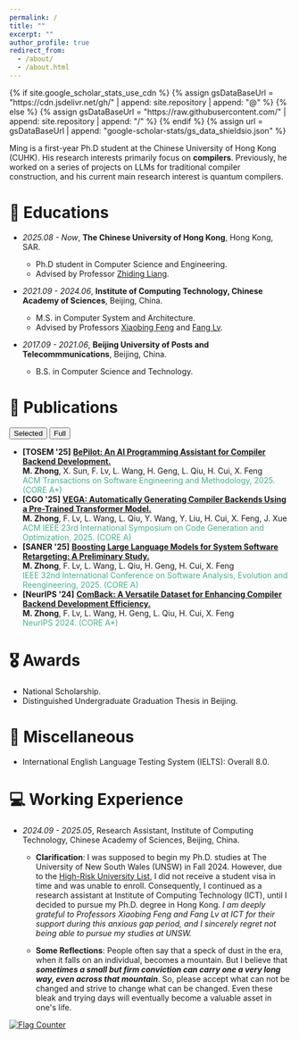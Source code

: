 ```yaml
---
permalink: /
title: ""
excerpt: ""
author_profile: true
redirect_from: 
  - /about/
  - /about.html
---
```


<link rel="stylesheet" href="{{ '/assets/css/pubs.css' | relative_url }}">
<script defer src="{{ '/assets/js/pubs-toggle.js' | relative_url }}"></script>
{% if site.google_scholar_stats_use_cdn %}
{% assign gsDataBaseUrl = "https://cdn.jsdelivr.net/gh/" | append: site.repository | append: "@" %}
{% else %}
{% assign gsDataBaseUrl = "https://raw.githubusercontent.com/" | append: site.repository | append: "/" %}
{% endif %}
{% assign url = gsDataBaseUrl | append: "google-scholar-stats/gs_data_shieldsio.json" %}

<span class='anchor' id='about-me'></span>

Ming is a first-year Ph.D student at the Chinese University of Hong Kong (CUHK). His research interests primarily focus on **compilers**. Previously, he worked on a series of projects on LLMs for traditional compiler construction, and his current main research interest is quantum compilers.
<!-- His detailed resume can be found <a id="cv-link" href="files/resume_Ming.pdf" target="_blank"><b>here</b></a>. -->


# 📖 Educations
- *2025.08 - Now*, **The Chinese University of Hong Kong**, Hong Kong, SAR.
  - Ph.D student in Computer Science and Engineering.
  - Advised by Professor [Zhiding Liang](https://www.innovationadvancedlab.com).


- *2021.09 - 2024.06*, **Institute of Computing Technology, Chinese Academy of Sciences**, Beijing, China.
  - M.S. in Computer System and Architecture.
  - Advised by Professors [Xiaobing Feng](https://people.ucas.ac.cn/~fengxiaobing) and [Fang Lv](https://lvfang1109.github.io/).


- *2017.09 - 2021.06*, **Beijing University of Posts and Telecommmunications**, Beijing, China.
  - B.S. in Computer Science and Technology.

# 📝 Publications 

<div id="pubs-toggle" style="margin:12px 0;">
  <button id="btn-selected" class="pubtab" aria-pressed="true">Selected</button>
  <button id="btn-full" class="pubtab" aria-pressed="false">Full</button>
</div>


<div id="selected-pubs">
  <ul>
    <li>
      <b>[TOSEM &#39;25]</b> <a href="https://dl.acm.org/doi/10.1145/3764585"><b>BePilot: An AI Programming Assistant for Compiler Backend Development.</b></a><br>
      <span><b>M. Zhong</b>, X. Sun, F. Lv, L. Wang, H. Geng, L. Qiu, H. Cui, X. Feng</span><br>
      <span style="color:#44b389">ACM Transactions on Software Engineering and Methodology, 2025. (CORE A*)</span>
    </li>
    <li>
      <b>[CGO &#39;25]</b> <a href="https://dl.acm.org/doi/10.1145/3696443.3708931"><b>VEGA: Automatically Generating Compiler Backends Using a Pre-Trained Transformer Model.</b></a><br>
      <span><b>M. Zhong</b>, F. Lv, L. Wang, L. Qiu, Y. Wang, Y. Liu, H. Cui, X. Feng, J. Xue</span><br>
      <span style="color:#44b389">ACM IEEE 23rd International Symposium on Code Generation and Optimization, 2025. (CORE A)</span>
    </li>
    <li>
      <b>[SANER &#39;25]</b> <a href="https://ieeexplore.ieee.org/abstract/document/10992492"><b>Boosting Large Language Models for System Software Retargeting: A Preliminary Study.</b></a><br>
      <span><b>M. Zhong</b>, F. Lv, L. Wang, L. Qiu, H. Geng, H. Cui, X. Feng</span><br>
      <span style="color:#44b389">IEEE 32nd International Conference on Software Analysis, Evolution and Reengineering, 2025. (CORE A)</span>
    </li>
    <li>
      <b>[NeurIPS &#39;24]</b> <a href="https://neurips.cc/virtual/2024/poster/97455"><b>ComBack: A Versatile Dataset for Enhancing Compiler Backend Development Efficiency.</b></a><br>
      <span><b>M. Zhong</b>, F. Lv, L. Wang, H. Geng, L. Qiu, H. Cui, X. Feng</span><br>
      <span style="color:#44b389">NeurIPS 2024. (CORE A*)</span>
    </li>
  </ul>
</div>

<div id="full-pubs" style="display:none;">
  <ul>
    <li>
      <b>[TOSEM &#39;25]</b> <a href="https://dl.acm.org/doi/10.1145/3764585"><b>BePilot: An AI Programming Assistant for Compiler Backend Development.</b></a><br>
      <span><b>M. Zhong</b>, X. Sun, F. Lv, L. Wang, H. Geng, L. Qiu, H. Cui, X. Feng</span><br>
      <span style="color:#44b389">ACM Transactions on Software Engineering and Methodology, 2025. (CORE A*)</span>
    </li>
    <li>
      <b>[CGO &#39;25]</b> <a href="https://dl.acm.org/doi/10.1145/3696443.3708931"><b>VEGA: Automatically Generating Compiler Backends Using a Pre-Trained Transformer Model.</b></a><br>
      <span><b>M. Zhong</b>, F. Lv, L. Wang, L. Qiu, Y. Wang, Y. Liu, H. Cui, X. Feng, J. Xue</span><br>
      <span style="color:#44b389">ACM IEEE 23rd International Symposium on Code Generation and Optimization, 2025. (CORE A)</span>
    </li>
    <li>
      <b>[SANER &#39;25]</b> <a href="https://ieeexplore.ieee.org/abstract/document/10992492"><b>Boosting Large Language Models for System Software Retargeting: A Preliminary Study.</b></a><br>
      <span><b>M. Zhong</b>, F. Lv, L. Wang, L. Qiu, H. Geng, H. Cui, X. Feng</span><br>
      <span style="color:#44b389">IEEE 32nd International Conference on Software Analysis, Evolution and Reengineering, 2025. (CORE A)</span>
    </li>

   <li>
      <b>[NeurIPS &#39;25]</b> <a href="https://neurips.cc/virtual/2025/poster/121626"><b>IR-OptSet: An Optimization-Sensitive Dataset for Advancing LLM-Based IR Optimizer.</b></a><br>
      <span>Z. Yang, L. Qiu, F. Lv, <b>M. Zhong</b>,  Z. Chai, H. Zhou, H. Cui, X. Feng</span><br>
      <span style="color:#44b389">39th Annual Conference on Neural Information Processing Systems, 2025. (CORE A*)</span>
    </li>

    <li>
      <b>[ICONIP &#39;25]</b> <a href="xxxxx"><b>RELOPT: A Retriever-Augmented Framework for Optimizing Code with Long-range Dependencies.</b></a><br>
      <span>L. Qiu, F. Lv, <b>M. Zhong</b>,  L. Wang, X. Feng</span><br>
      <span style="color:#44b389">32nd International Conference on Neural Information Processing, 2025. (CORE B)</span>
    </li>

    <li>
      <b>[APSEC &#39;25]</b> <a href="https://conf.researchr.org/details/apsec-2025/apsec-2025-early-research-achievements--era-/8/Towards-Function-Level-Correctness-Assessment-of-System-Software-with-LLMs-A-Case-St"><b>Towards Function-Level Correctness Assessment of System Software with LLMs: A Case Study.</b></a><br>
      <span><b>M. Zhong</b>, X. Sun</span><br>
      <span style="color:#44b389">32nd Asia-Pacific Software Engineering Conference, 2025. (CORE C)</span>
    </li>

   <li>
      <b>[ICOECAI &#39;25]</b> <a href="xxxxx"><b>Automating Target Descriptions Processing for Efficient Compiler Backend Development.</b></a><br>
      <span>X. Sun, <b>M. Zhong</b>, L. Wang, F. Lv, X. He</span><br>
      <span style="color:#44b389">International Conference on Electrical, Control and Artificial Intelligence, 2025.</span>
    </li>
    <li>
      <b>[NeurIPS &#39;24]</b> <a href="https://neurips.cc/virtual/2024/poster/97455"><b>ComBack: A Versatile Dataset for Enhancing Compiler Backend Development Efficiency.</b></a><br>
      <span><b>M. Zhong</b>, F. Lv, L. Wang, H. Geng, L. Qiu, H. Cui, X. Feng</span><br>
      <span style="color:#44b389">Annual Conference on Neural Information Processing Systems, 2024. (CORE A*)</span>
    </li>

    <li>
      <b>[ISSRE &#39;23]</b> <a href="https://ieeexplore.ieee.org/document/10301269"><b>OPTango: Multi-central Representation Learning against Innumerable Compiler Optimization for Binary Diffing.</b></a><br>
      <span>H. Geng, <b>M. Zhong</b>, P. Zhang, F. Lv, X. Feng</span><br>
      <span style="color:#44b389">IEEE 34rd International Symposium on Software Reliability Engineering, 2023. (CORE A)</span>
    </li>

    <li>
      <b>[JCST &#39;23]</b> <a href="https://dl.acm.org/doi/abs/10.1007/s11390-022-1919-x"><b>Automatic Target Description File Generation.</b></a><br>
      <span>H. Geng, F. Lv, <b>M. Zhong</b>, H. Cui, J. Xue, X. Feng</span><br>
      <span style="color:#44b389">Journal of Computer Science and Technology, 2023. (CORE B)</span>
    </li>
  </ul>
</div>






# 🎖 Awards
- National Scholarship. 
- Distinguished Undergraduate Graduation Thesis in Beijing.

# 🌟 Miscellaneous
- International English Language Testing System (IELTS): Overall 8.0.



# 💻 Working Experience
- *2024.09 - 2025.05*, Research Assistant, Institute of Computing Technology, Chinese Academy of Sciences, Beijing, China.

   - **Clarification**: I was supposed to begin my Ph.D. studies at The University of New South Wales (UNSW) in Fall 2024. However, due to the [High-Risk University List](https://en.wikipedia.org/wiki/Proclamation_10043), I did not receive a student visa in time and was unable to enroll. Consequently, I continued as a research assistant at Institute of Computing Technology (ICT), until I decided to pursue my Ph.D. degree in Hong Kong.
   *I am deeply grateful to Professors Xiaobing Feng and Fang Lv at ICT for their support during this anxious gap period, and I sincerely regret not being able to pursue my studies at UNSW.*

   - **Some Reflections**: People often say that a speck of dust in the era, when it falls on an individual, becomes a mountain. But I believe that **_sometimes a small but firm conviction can carry one a very long way, even across that mountain_**. So, please accept what can not be changed and strive to change what can be changed. Even these bleak and trying days will eventually become a valuable asset in one's life.


<a href="http://s01.flagcounter.com/more/MshA"><img src="https://s01.flagcounter.com/count2/MshA/bg_FFFFFF/txt_000000/border_CCCCCC/columns_2/maxflags_16/viewers_0/labels_0/pageviews_0/flags_0/percent_0/" alt="Flag Counter" border="0"></a>